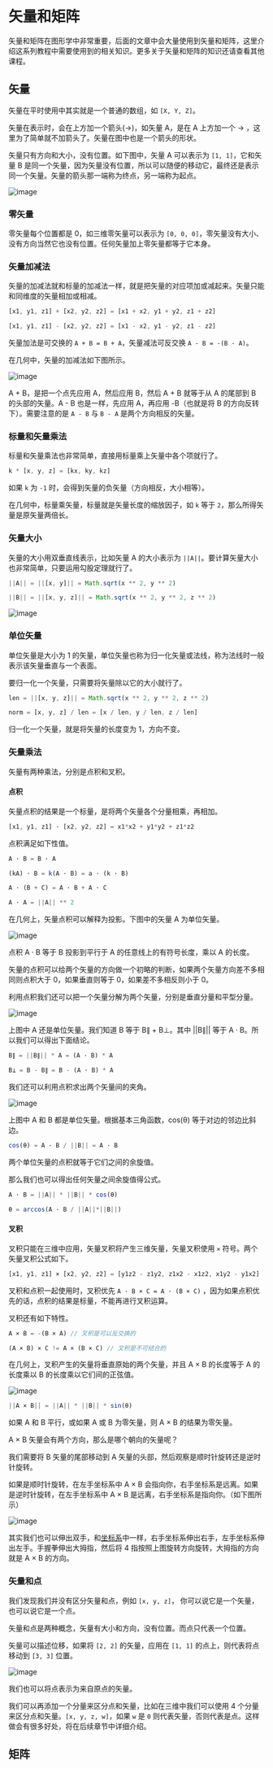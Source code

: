 # 矢量和矩阵

矢量和矩阵在图形学中非常重要，后面的文章中会大量使用到矢量和矩阵，这里介绍这系列教程中需要使用到的相关知识。更多关于矢量和矩阵的知识还请查看其他课程。

## 矢量

矢量在平时使用中其实就是一个普通的数组，如 `[X, Y, Z]`。

矢量在表示时，会在上方加一个箭头(→)，如矢量 A，是在 A 上方加一个 → ，这里为了简单就不加箭头了。矢量在图中也是一个箭头的形状。

矢量只有方向和大小，没有位置。如下图中，矢量 A 可以表示为 `[1, 1]`，它和矢量 B 是同一个矢量，因为矢量没有位置，所以可以随便的移动它，最终还是表示同一个矢量。矢量的箭头那一端称为终点，另一端称为起点。

![image](https://user-images.githubusercontent.com/25923128/120911498-8b680980-c6ba-11eb-825e-3c2f48578f93.png)

### 零矢量

零矢量每个位置都是 0，如三维零矢量可以表示为 `[0, 0, 0]`，零矢量没有大小、没有方向当然它也没有位置。任何矢量加上零矢量都等于它本身。

### 矢量加减法

矢量的加减法就和标量的加减法一样，就是把矢量的对应项加或减起来。矢量只能和同维度的矢量相加或相减。

```js
[x1, y1, z1] + [x2, y2, z2] = [x1 + x2, y1 + y2, z1 + z2]

[x1, y1, z1] - [x2, y2, z2] = [x1 - x2, y1 - y2, z1 - z2]
```

矢量加法是可交换的 `A + B = B + A`，矢量减法可反交换 `A - B = -(B - A)`。

在几何中，矢量的加减法如下图所示。

![image](https://user-images.githubusercontent.com/25923128/120915828-887c1180-c6d8-11eb-9743-31aceb57d616.png)

A + B，是把一个点先应用 A，然后应用 B，然后 A + B 就等于从 A 的尾部到 B 的头部的矢量。A - B 也是一样，先应用 A，再应用 -B（也就是将 B 的方向反转下）。需要注意的是 `A - B` 与 `B - A` 是两个方向相反的矢量。 

### 标量和矢量乘法

标量和矢量乘法也非常简单，直接用标量乘上矢量中各个项就行了。

```js
k * [x, y, z] = [kx, ky, kz]
```

如果 `k` 为 `-1` 时，会得到矢量的负矢量（方向相反，大小相等）。

在几何中，标量乘矢量，标量就是矢量长度的缩放因子，如 `k` 等于 `2`，那么所得矢量是原矢量两倍长。

### 矢量大小

矢量的大小用双垂直线表示，比如矢量 A 的大小表示为 `||A||`。要计算矢量大小也非常简单，只要运用勾股定理就行了。

```js
||A|| = ||[x, y]|| = Math.sqrt(x ** 2, y ** 2)

||B|| = ||[x, y, z]|| = Math.sqrt(x ** 2, y ** 2, z ** 2)
```

![image](https://user-images.githubusercontent.com/25923128/120923449-2f74a380-c701-11eb-803a-b497aa015c60.png)

### 单位矢量

单位矢量是大小为 1 的矢量，单位矢量也称为归一化矢量或法线，称为法线时一般表示该矢量垂直与一个表面。

要归一化一个矢量，只需要将矢量除以它的大小就行了。

```js
len = ||[x, y, z]|| = Math.sqrt(x ** 2, y ** 2, z ** 2)

norm = [x, y, z] / len = [x / len, y / len, z / len]
```

归一化一个矢量，就是将矢量的长度变为 1，方向不变。

### 矢量乘法

矢量有两种乘法，分别是点积和叉积。

#### 点积

矢量点积的结果是一个标量，是将两个矢量各个分量相乘，再相加。

```js
[x1, y1, z1] · [x2, y2, z2] = x1*x2 + y1*y2 + z1*z2
```

点积满足如下性值。

```js
A · B = B · A

(kA) · B = k(A · B) = a · (k · B)

A · (B + C) = A · B + A · C

A · A = ||A|| ** 2
```

在几何上，矢量点积可以解释为投影。下图中的矢量 A 为单位矢量。

![image](https://user-images.githubusercontent.com/25923128/121217192-2e37a800-c8b4-11eb-9311-485a835e58a5.png)

点积 A · B 等于 B 投影到平行于 A 的任意线上的有符号长度，乘以 A 的长度。

矢量的点积可以给两个矢量的方向做一个初略的判断，如果两个矢量方向差不多相同则点积大于 0，如果垂直则等于 0，如果差不多相反则小于 0。

利用点积我们还可以把一个矢量分解为两个矢量，分别是垂直分量和平型分量。

![image](https://user-images.githubusercontent.com/25923128/120929271-fa754a80-c71a-11eb-802c-7c5ec1b657df.png)

上图中 A 还是单位矢量。我们知道 B 等于 B∥ + B⊥。其中 ||B∥|| 等于 A · B。所以我们可以得出下面结论。

```js
B∥ = ||B∥|| * A = (A · B) * A

B⊥ = B - B∥ = B - (A · B) * A
```

我们还可以利用点积求出两个矢量间的夹角。

![image](https://user-images.githubusercontent.com/25923128/120930415-b9336980-c71f-11eb-85f6-23ecf1312b0b.png)

上图中 A 和 B 都是单位矢量。根据基本三角函数，cos(θ) 等于对边的邻边比斜边。

```js
cos(θ) = A · B / ||B|| = A · B
```

两个单位矢量的点积就等于它们之间的余旋值。

那么我们也可以得出任何矢量之间余旋值得公式。

```js
A · B = ||A|| * ||B|| * cos(θ)

θ = arccos(A · B / ||A||*||B||)
```

#### 叉积

叉积只能在三维中应用，矢量叉积将产生三维矢量，矢量叉积使用 `×` 符号。两个矢量叉积公式如下。

```js
[x1, y1, z1] × [x2, y2, z2] = [y1z2 - z1y2, z1x2 - x1z2, x1y2 - y1x2]
```

叉积和点积一起使用时，叉积优先 `A · B × C = A · (B × C)` ，因为如果点积优先的话，点积的结果是标量，不能再进行叉积运算。

叉积还有如下特性。

```js
A × B = -(B × A) // 叉积是可以反交换的

(A × B) × C != A × (B × C) // 叉积是不可结合的
```

在几何上，叉积产生的矢量将垂直原始的两个矢量，并且 A × B 的长度等于 A 的长度乘以 B 的长度乘以它们间的正弦值。

![image](https://user-images.githubusercontent.com/25923128/121220652-62609800-c8b7-11eb-885c-31c0ba51c846.png)

```js
||A × B|| = ||A|| * ||B|| * sin(θ)
```

如果 A 和 B 平行，或如果 A 或 B 为零矢量，则 A × B 的结果为零矢量。

A × B 矢量会有两个方向，那么是哪个朝向的矢量呢？

我们需要将 B 矢量的尾部移动到 A 矢量的头部，然后观察是顺时针旋转还是逆时针旋转。

如果是顺时针旋转，在左手坐标系中 A × B 会指向你，右手坐标系是远离。如果是逆时针旋转，在左手坐标系中 A × B 是远离，右手坐标系是指向你。（如下图所示）

![image](https://user-images.githubusercontent.com/25923128/121222887-86bd7400-c8b9-11eb-8250-3a98240691fe.png)

其实我们也可以伸出双手，和[坐标系](/2-coordinate.md)中一样，右手坐标系伸出右手，左手坐标系伸出左手。手握拳伸出大拇指，然后将 4 指按照上图旋转方向旋转，大拇指的方向就是 A × B 的方向。

### 矢量和点

我们发现我们并没有区分矢量和点，例如 `[x, y, z]`， 你可以说它是一个矢量，也可以说它是一个点。

矢量和点是两种概念，矢量有大小和方向，没有位置。而点只代表一个位置。

矢量可以描述位移，如果将 `[2, 2]` 的矢量，应用在 `[1, 1]` 的点上，则代表将点移动到 `[3, 3]` 位置。

![image](https://user-images.githubusercontent.com/25923128/121225571-3c89c200-c8bc-11eb-8a47-ace4f8cd2bd0.png)

我们也可以将点表示为来自原点的矢量。

我们可以再添加一个分量来区分点和矢量，比如在三维中我们可以使用 4 个分量来区分点和矢量。`[x, y, z, w]`，如果 `w` 是 `0` 则代表矢量，否则代表是点。这样做会有很多好处，将在后续章节中详细介绍。

## 矩阵


